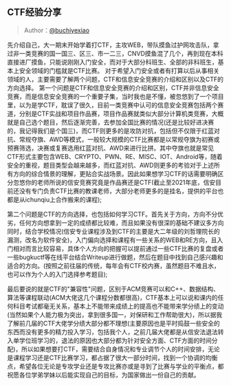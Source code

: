 ## CTF经验分享

> Author：[@buchiyexiao](https://github.com/buchiyexiao)

先介绍自己，大一期末开始学着打CTF，主攻WEB，带队摸鱼过护网攻击队，拿过非一类竞赛的国一国三、区三、市一二三，CNVD摸鱼混了几个，再到现在本科直接进厂摸鱼，只能说刚刚入门安全，而对于大部分科班生、全部的非科班生，基本上安全领域的门槛就是CTF比赛。
对于希望入门安全或者有打算以后从事相关领域的人，主要需要了解两个问题，CTF和信息安全竞赛的介绍和区别以及CTF的方向选择。
第一个问题是CTF和信息安全竞赛的介绍和区别，CTF并非信息安全竞赛，而是信息安全竞赛的一个重要子集，当时我也是不懂，被忽悠到了一个项目里，以为是学CTF，耽误了很久，目前一类竞赛中认可的信息安全竞赛包括两个赛道，分别是CTF实战和项目作品赛，项目作品赛就类似大部分计算机类竞赛，大概就是自己选个题目，然后逐渐完善，去参加全国比赛的情况(还是比较好进决赛的，我记得我们是个国三)，而CTF则更多的是攻防对抗，包括但不仅限于红蓝对抗、常规夺旗、AWD等模式，一般较大规模的CTF比赛都是以常规夺旗为初赛或预赛筛选，决赛或复赛选用红蓝对抗、AWD来进行比拼。其中夺旗也就是常见CTF形式主要包含WEB、CRYPTO、PWN、RE、MISC、IOT、Android等，随着安全的重视，题目类型会越来越多，而红蓝对抗、AWD则更多的考验对于上述所有方向的综合情景的理解，更贴合实战场景。因此如果想学习CTF的话需要明确区分忽悠你的老师所说的信安竞赛究竟是作品赛还是CTF(截止至2021年底，信安目前还没有专门负责CTF比赛的教课老师，大部分老师更多的是挂名，提供的平台也都是从ichunqiu上合作搬来的课程);

第二个问题是CTF的方向选择，也包括如何学习CTF。首先关于方向，方向不分优劣，任何方向想拿到一定的成绩都比较难，而且如果没有很深的基础不建议多方向同时，结合学校情况(信安专业课程涉及到CTF的主要是大二年级的刘哲理院长的漏测，改名为软件安全)，入门偏向选择和课程有一些关系的WEB和RE方向，且入门相对而言比较容易，具体个人方向的把握可以提前通过一些CTF比赛的复盘或者一些bugkuctf等在线平台结合Writeup进行做题，然后在题目中找到自己感兴趣和适合的方向。(按照之前往届的传统，每年会有CTF校内赛，虽然题目不难且水，也可以作为个人的入门选择参考题目);

最后要说的就是CTF的"兼容性"问题，区别于ACM竞赛可以和C++、数据结构、算法等课程联动(ACM大佬这几个课程分数都很高)，CTF基本上可以说和课内的任何科目考试都毫无关系，基本上不能带来成绩上的提高也不能带来学分绩上的变动(当然如果个人能力极为突出，拿到很多国一，对保研和工作帮助很大)，所以据我了解前几届的CTF大佬学分绩大部分都不理想(主要原因也是平时捣鼓一些安全的东西而没有更多的精力投入学习，包括我个人，之前几届大佬都是从信安法退法转入单学位班学习的，退法的原因也大部分都为针对安全方面、CTF方面的时间分配)，所以如果想要打CTF，需要结合自身情况和专业调节个人的时间安排，无论是课程学习还是CTF比赛学习，都占据了很大一部分时间，找到一个协调的均衡点，希望各位无论是专攻学业还是专攻比赛亦或是寻到了比赛与学业的平衡点，都祝愿各位学弟学妹以后能实现自己的目标，为国家做出一份自己的贡献。